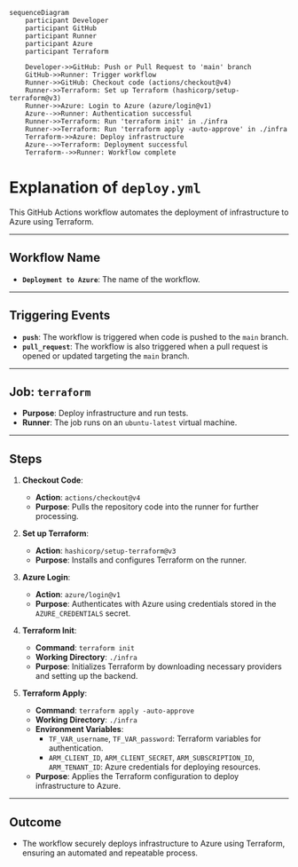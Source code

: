 ```mermaid
sequenceDiagram
    participant Developer
    participant GitHub
    participant Runner
    participant Azure
    participant Terraform

    Developer->>GitHub: Push or Pull Request to 'main' branch
    GitHub->>Runner: Trigger workflow
    Runner->>GitHub: Checkout code (actions/checkout@v4)
    Runner->>Terraform: Set up Terraform (hashicorp/setup-terraform@v3)
    Runner->>Azure: Login to Azure (azure/login@v1)
    Azure-->>Runner: Authentication successful
    Runner->>Terraform: Run 'terraform init' in ./infra
    Runner->>Terraform: Run 'terraform apply -auto-approve' in ./infra
    Terraform->>Azure: Deploy infrastructure
    Azure-->>Terraform: Deployment successful
    Terraform-->>Runner: Workflow complete
```

# Explanation of `deploy.yml`

This GitHub Actions workflow automates the deployment of infrastructure to Azure using Terraform.

---

## Workflow Name
- **`Deployment to Azure`**: The name of the workflow.

---

## Triggering Events
- **`push`**: The workflow is triggered when code is pushed to the `main` branch.
- **`pull_request`**: The workflow is also triggered when a pull request is opened or updated targeting the `main` branch.

---

## Job: `terraform`
- **Purpose**: Deploy infrastructure and run tests.
- **Runner**: The job runs on an `ubuntu-latest` virtual machine.

---

## Steps
1. **Checkout Code**:
   - **Action**: `actions/checkout@v4`
   - **Purpose**: Pulls the repository code into the runner for further processing.

2. **Set up Terraform**:
   - **Action**: `hashicorp/setup-terraform@v3`
   - **Purpose**: Installs and configures Terraform on the runner.

3. **Azure Login**:
   - **Action**: `azure/login@v1`
   - **Purpose**: Authenticates with Azure using credentials stored in the `AZURE_CREDENTIALS` secret.

4. **Terraform Init**:
   - **Command**: `terraform init`
   - **Working Directory**: `./infra`
   - **Purpose**: Initializes Terraform by downloading necessary providers and setting up the backend.

5. **Terraform Apply**:
   - **Command**: `terraform apply -auto-approve`
   - **Working Directory**: `./infra`
   - **Environment Variables**:
     - `TF_VAR_username`, `TF_VAR_password`: Terraform variables for authentication.
     - `ARM_CLIENT_ID`, `ARM_CLIENT_SECRET`, `ARM_SUBSCRIPTION_ID`, `ARM_TENANT_ID`: Azure credentials for deploying resources.
   - **Purpose**: Applies the Terraform configuration to deploy infrastructure to Azure.

---

## Outcome
- The workflow securely deploys infrastructure to Azure using Terraform, ensuring an automated and repeatable process.